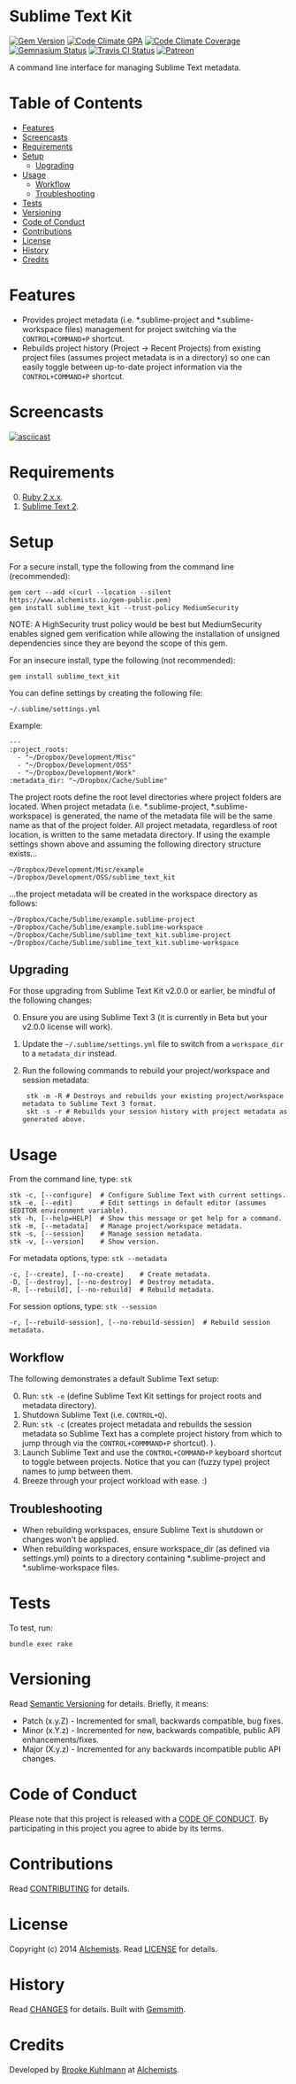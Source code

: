 # Sublime Text Kit

[![Gem Version](https://badge.fury.io/rb/sublime_text_kit.svg)](http://badge.fury.io/rb/sublime_text_kit)
[![Code Climate GPA](https://codeclimate.com/github/bkuhlmann/sublime_text_kit.svg)](https://codeclimate.com/github/bkuhlmann/sublime_text_kit)
[![Code Climate Coverage](https://codeclimate.com/github/bkuhlmann/sublime_text_kit/coverage.svg)](https://codeclimate.com/github/bkuhlmann/sublime_text_kit)
[![Gemnasium Status](https://gemnasium.com/bkuhlmann/sublime_text_kit.svg)](https://gemnasium.com/bkuhlmann/sublime_text_kit)
[![Travis CI Status](https://secure.travis-ci.org/bkuhlmann/sublime_text_kit.svg)](https://travis-ci.org/bkuhlmann/sublime_text_kit)
[![Patreon](https://img.shields.io/badge/patreon-donate-brightgreen.svg)](https://www.patreon.com/bkuhlmann)

A command line interface for managing Sublime Text metadata.

<!-- Tocer[start]: Auto-generated, don't remove. -->

# Table of Contents

- [Features](#features)
- [Screencasts](#screencasts)
- [Requirements](#requirements)
- [Setup](#setup)
  - [Upgrading](#upgrading)
- [Usage](#usage)
  - [Workflow](#workflow)
  - [Troubleshooting](#troubleshooting)
- [Tests](#tests)
- [Versioning](#versioning)
- [Code of Conduct](#code-of-conduct)
- [Contributions](#contributions)
- [License](#license)
- [History](#history)
- [Credits](#credits)

<!-- Tocer[finish]: Auto-generated, don't remove. -->

# Features

- Provides project metadata (i.e. *.sublime-project and *.sublime-workspace files) management for project
  switching via the `CONTROL+COMMAND+P` shortcut.
- Rebuilds project history (Project -> Recent Projects) from existing project files (assumes project
  metadata is in a directory) so one can easily toggle between up-to-date project information via the
  `CONTROL+COMMAND+P` shortcut.

# Screencasts

[![asciicast](https://asciinema.org/a/19858.png)](https://asciinema.org/a/19858)

# Requirements

0. [Ruby 2.x.x](https://www.ruby-lang.org).
0. [Sublime Text 2](https://www.sublimetext.com).

# Setup

For a secure install, type the following from the command line (recommended):

    gem cert --add <(curl --location --silent https://www.alchemists.io/gem-public.pem)
    gem install sublime_text_kit --trust-policy MediumSecurity

NOTE: A HighSecurity trust policy would be best but MediumSecurity enables signed gem verification while
allowing the installation of unsigned dependencies since they are beyond the scope of this gem.

For an insecure install, type the following (not recommended):

    gem install sublime_text_kit

You can define settings by creating the following file:

    ~/.sublime/settings.yml

Example:

    ---
    :project_roots:
      - "~/Dropbox/Development/Misc"
      - "~/Dropbox/Development/OSS"
      - "~/Dropbox/Development/Work"
    :metadata_dir: "~/Dropbox/Cache/Sublime"

The project roots define the root level directories where project folders are located. When project metadata (i.e.
*.sublime-project, *.sublime-workspace) is generated, the name of the metadata file will be the same name as that
of the project folder. All project metadata, regardless of root location, is written to the same metadata directory.
If using the example settings shown above and assuming the following directory structure exists...

    ~/Dropbox/Development/Misc/example
    ~/Dropbox/Development/OSS/sublime_text_kit

...the project metadata will be created in the workspace directory as follows:

    ~/Dropbox/Cache/Sublime/example.sublime-project
    ~/Dropbox/Cache/Sublime/example.sublime-workspace
    ~/Dropbox/Cache/Sublime/sublime_text_kit.sublime-project
    ~/Dropbox/Cache/Sublime/sublime_text_kit.sublime-workspace

## Upgrading

For those upgrading from Sublime Text Kit v2.0.0 or earlier, be mindful of the following changes:

0. Ensure you are using Sublime Text 3 (it is currently in Beta but your v2.0.0 license will work).
0. Update the `~/.sublime/settings.yml` file to switch from a `workspace_dir` to a `metadata_dir` instead.
0. Run the following commands to rebuild your project/workspace and session metadata:

        stk -m -R # Destroys and rebuilds your existing project/workspace metadata to Sublime Text 3 format.
        skt -s -r # Rebuilds your session history with project metadata as generated above.

# Usage

From the command line, type: `stk`

    stk -c, [--configure]  # Configure Sublime Text with current settings.
    stk -e, [--edit]       # Edit settings in default editor (assumes $EDITOR environment variable).
    stk -h, [--help=HELP]  # Show this message or get help for a command.
    stk -m, [--metadata]   # Manage project/workspace metadata.
    stk -s, [--session]    # Manage session metadata.
    stk -v, [--version]    # Show version.

For metadata options, type: `stk --metadata`

    -c, [--create], [--no-create]    # Create metadata.
    -D, [--destroy], [--no-destroy]  # Destroy metadata.
    -R, [--rebuild], [--no-rebuild]  # Rebuild metadata.

For session options, type: `stk --session`

    -r, [--rebuild-session], [--no-rebuild-session]  # Rebuild session metadata.

## Workflow

The following demonstrates a default Sublime Text setup:

0. Run: `stk -e` (define Sublime Text Kit settings for project roots and metadata directory).
0. Shutdown Sublime Text (i.e. `CONTROL+Q`).
0. Run: `stk -c` (creates project metadata and rebuilds the session metadata so Sublime Text has a complete project
   history from which to jump through via the `CONTROL+COMMMAND+P` shortcut).
   ).
0. Launch Sublime Text and use the `CONTROL+COMMAND+P` keyboard shortcut to toggle between projects. Notice that
   you can (fuzzy type) project names to jump between them.
0. Breeze through your project workload with ease. :)

## Troubleshooting

- When rebuilding workspaces, ensure Sublime Text is shutdown or changes won't be applied.
- When rebuilding workspaces, ensure workspace_dir (as defined via settings.yml) points to a directory containing
  *.sublime-project and *.sublime-workspace files.

# Tests

To test, run:

    bundle exec rake

# Versioning

Read [Semantic Versioning](http://semver.org) for details. Briefly, it means:

- Patch (x.y.Z) - Incremented for small, backwards compatible, bug fixes.
- Minor (x.Y.z) - Incremented for new, backwards compatible, public API enhancements/fixes.
- Major (X.y.z) - Incremented for any backwards incompatible public API changes.

# Code of Conduct

Please note that this project is released with a [CODE OF CONDUCT](CODE_OF_CONDUCT.md). By participating in this project
you agree to abide by its terms.

# Contributions

Read [CONTRIBUTING](CONTRIBUTING.md) for details.

# License

Copyright (c) 2014 [Alchemists](https://www.alchemists.io).
Read [LICENSE](LICENSE.md) for details.

# History

Read [CHANGES](CHANGES.md) for details.
Built with [Gemsmith](https://github.com/bkuhlmann/gemsmith).

# Credits

Developed by [Brooke Kuhlmann](https://www.alchemists.io) at [Alchemists](https://www.alchemists.io).

